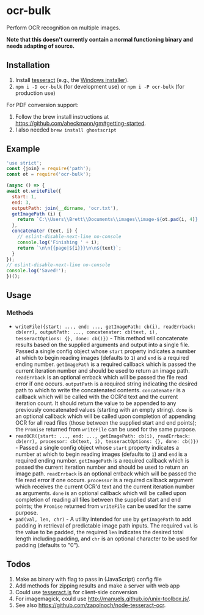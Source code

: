 # ocr-bulk

Perform OCR recognition on multiple images.

**Note that this doesn't currently contain a normal functioning binary and needs
adapting of source.**

## Installation

1. Install [tesseract](https://github.com/tesseract-ocr/tesseract) (e.g., the [Windows installer](https://code.google.com/p/tesseract-ocr/downloads/detail?name=tesseract-ocr-setup-3.02.02.exe&can=2&q=)).
1. `npm i -D ocr-bulk` (for development use) or `npm i -P ocr-bulk` (for production use)

For PDF conversion support:

1. Follow the brew install instructions at <https://github.com/aheckmann/gm#getting-started>.
1. I also needed `brew install ghostscript`

## Example

```js
'use strict';
const {join} = require('path');
const ot = require('ocr-bulk');

(async () => {
await ot.writeFile({
  start: 1,
  end: 3,
  outputPath: join(__dirname, 'ocr.txt'),
  getImagePath (i) {
    return `C:\\Users\\Brett\\Documents\\images\\image-${ot.pad(i, 4)}.jpg`;
  },
  concatenater (text, i) {
    // eslint-disable-next-line no-console
    console.log('Finishing ' + i);
    return `\n\n{{page|${i}}}\n\n${text}`;
  }
});
// eslint-disable-next-line no-console
console.log('Saved!');
})();
```

## Usage

### Methods

- `writeFile({start: ..., end: ..., getImagePath: cb(i), readErrback: cb(err), outputPath: ..., concatenater: cb(text, i), tesseractOptions: {}, done: cb()})` - This method will concatenate results based on the supplied arguments and output into a single file. Passed a single config object whose `start` property indicates a number at which to begin reading images (defaults to `1`) and `end` is a required ending number. `getImagePath` is a required callback which is passed the current iteration number and should be used to return an image path. `readErrback` is an optional errback which will be passed the file read error if one occurs. `outputPath` is a required string indicating the desired path to which to write the concatenated contents. `concatenater` is a callback which will be called with the OCR'd text and the current iteration count. It should return the value to be appended to any previously concatenated values (starting with an empty string). `done` is an optional callback which will be called upon completion of appending OCR for all read files (those between the supplied start and end points); the `Promise` returned from `writeFile` can be used for the same purpose.
- `readOCR({start: ..., end: ..., getImagePath: cb(i), readErrback: cb(err), processor: cb(text, i), tesseractOptions: {}, done: cb()})` - Passed a single config object whose `start` property indicates a number at which to begin reading images (defaults to `1`) and `end` is a required ending number. `getImagePath` is a required callback which is passed the current iteration number and should be used to return an image path. `readErrback` is an optional errback which will be passed the file read error if one occurs. `processor` is a required callback argument which receives the current OCR'd text and the current iteration number as arguments. `done` is an optional callback which will be called upon completion of reading all files between the supplied start and end points; the `Promise` returned from `writeFile` can be used for the same purpose.
- `pad(val, len, chr)` - A utility intended for use by `getImagePath` to add padding in retrieval of predictable image path inputs. The required `val` is the value to be padded, the required `len` indicates the desired total length including padding, and `chr` is an optional character to be used for padding (defaults to "0").

## Todos

1. Make as binary with flag to pass in (JavaScript) config file
1. Add methods for zipping results and make a server with web app
1. Could use [tesseract.js](https://github.com/naptha/tesseract.js) for
    client-side conversion
1. For imagemagick, could use <http://manuels.github.io/unix-toolbox.js/>.
1. See also <https://github.com/zapolnoch/node-tesseract-ocr>.

